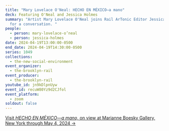 ```yaml
---
title: "Mary Lovelace O'Neal: HECHO EN MÉXICO—a mano"
deck: Featuring O'Neal and Jessica Holmes
summary: "Artist Mary Lovelace O'Neal joins Rail ArTonic Editor Jessica Holmes
  for a conversation. "
people:
  - person: mary-lovelace-o’neal
  - person: jessica-holmes
date: 2024-04-19T13:00:00-0500
end_date: 2024-04-19T14:30:00-0500
series: 1049
collections:
  - the-new-social-environment
event_organizer:
  - the-brooklyn-rail
event_producer:
  - the-brooklyn-rail
youtube_id: jn9kDlpnUyw
event_id: recuW80Yz9d2CJfol
event_platform:
  - zoom
soldout: false
---
```

[V﻿isit *HECHO EN MÉXICO—a mano,* on view at Marianne Boesky Gallery, New York through May 4, 2024 →](https://marianneboeskygallery.com/mary-lovelace-oneal-hecho-en-mexico/)